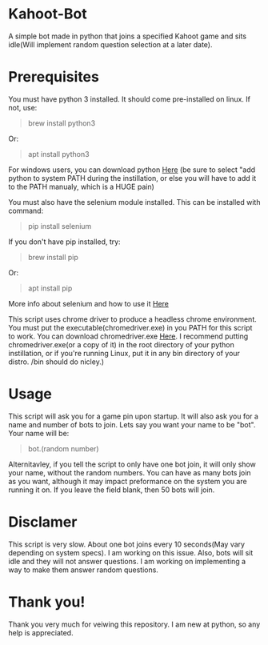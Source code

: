 # Kahoot-Bot
A simple bot made in python that joins a specified Kahoot game and sits idle(Will implement random question selection at a later date).

# Prerequisites
You must have python 3 installed. It should come pre-installed on linux. If not, use:
>brew install python3

Or:
>apt install python3

For windows users, you can download python [Here](https://www.python.org/downloads/)
(be sure to select "add python to system PATH during the instillation, or else you will have to add it to the PATH manualy, which is a HUGE pain)

You must also have the selenium module installed.
This can be installed with command:
>pip install selenium

If you don't have pip installed, try:
>brew install pip

Or:
>apt install pip

More info about selenium and how to use it [Here](https://www.seleniumhq.org/)

This script uses chrome driver to produce a headless chrome environment. You must put the executable(chromedriver.exe) in you PATH for this script to work. You can download chromedriver.exe [Here](https://sites.google.com/a/chromium.org/chromedriver/downloads). I recommend putting chromedriver.exe(or a copy of it) in the root directory of your python instillation, or if you're running Linux, put it in any bin directory of your distro. /bin should do nicley.)

# Usage
This script will ask you for a game pin upon startup. It will also ask you for a name and number of bots to join.
Lets say you want your name to be "bot". Your name will be:
>bot.(random number)

Alternitavley, if you tell the script to only have one bot join, it will only show your name, without the random numbers.
You can have as many bots join as you want, although it may impact preformance on the system you are running it on. If you leave the field blank, then 50 bots will join.

# Disclamer
This script is very slow. About one bot joins every 10 seconds(May vary depending on system specs). I am working on this issue.
Also, bots will sit idle and they will not answer questions. I am working on implementing a way to make them answer random questions.

# Thank you!
Thank you very much for veiwing this repository. I am new at python, so any help is appreciated.

